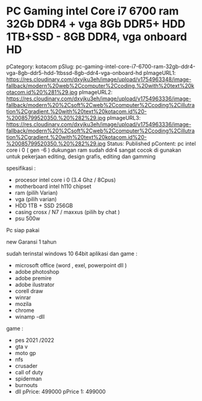 # PC Gaming intel Core i7 6700 ram 32Gb DDR4 + vga 8Gb DDR5+ HDD 1TB+SSD - 8GB DDR4, vga onboard HD

pCategory: kotacom
pSlug: pc-gaming-intel-core-i7-6700-ram-32gb-ddr4-vga-8gb-ddr5-hdd-1tbssd-8gb-ddr4-vga-onboard-hd
pImageURL1: https://res.cloudinary.com/dxyjku3eh/image/upload/v1754963348/image-fallback/modern%20web%2Ccomputer%2Ccoding.%20with%20text%20kotacom.id%20%281%29.jpg
pImageURL2: https://res.cloudinary.com/dxyjku3eh/image/upload/v1754963336/image-fallback/modern%20%2Csoft%2Cweb%2Ccomputer%2Ccoding%2Cillutration%2Cgradient.%20with%20text%20kotacom.id%20-%20085799520350.%20%282%29.jpg
pImageURL3: https://res.cloudinary.com/dxyjku3eh/image/upload/v1754963336/image-fallback/modern%20%2Csoft%2Cweb%2Ccomputer%2Ccoding%2Cillutration%2Cgradient.%20with%20text%20kotacom.id%20-%20085799520350.%20%282%29.jpg
Status: Published
pContent: pc intel core i 0 ( gen -6 ) dukungan ram sudah ddr4 sangat cocok di gunakan untuk pekerjaan editing, design grafis, editing dan gamming

spesifikasi :
- procesor intel core i 0 (3.4 Ghz / 8Cpus)
- motherboard intel h110 chipset
- ram (pilih Varian)
- vga (pilih varian)
- HDD 1TB + SSD 256GB
- casing crosx / N7 / maxxus (pilih by chat )
- psu 500w

Pc siap pakai 

new Garansi 1 tahun

sudah terinstal windows 10 64bit
aplikasi dan game :

- microsoft office (word , exel, powerpoint dll )
- adobe photoshop
- adobe premire
- adobe ilustrator
- corell draw
- winrar
- mozila
- chrome
- winamp
-dll

game :

- pes 2021 /2022
- gta v
- moto gp
- nfs
- crusader
- call of duty
- spiderman
- burnouts
- dll
pPrice: 499000
pPrice 1: 499000